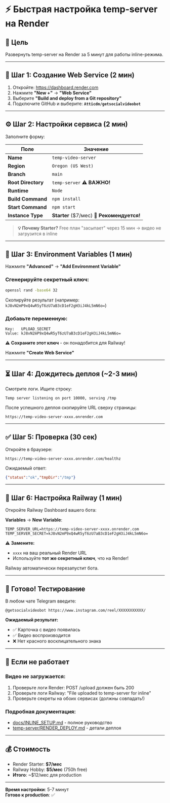 # ⚡ Быстрая настройка temp-server на Render

## 🎯 Цель
Развернуть temp-server на Render за 5 минут для работы inline-режима.

---

## 📝 Шаг 1: Создание Web Service (2 мин)

1. Откройте: https://dashboard.render.com
2. Нажмите **"New +"** → **"Web Service"**
3. Выберите **"Build and deploy from a Git repository"**
4. Подключите GitHub и выберите: **`Atticdm/getsocialvideobot`**

---

## ⚙️ Шаг 2: Настройки сервиса (2 мин)

Заполните форму:

| Поле | Значение |
|------|----------|
| **Name** | `temp-video-server` |
| **Region** | `Oregon (US West)` |
| **Branch** | `main` |
| **Root Directory** | `temp-server` ⚠️ **ВАЖНО!** |
| **Runtime** | `Node` |
| **Build Command** | `npm install` |
| **Start Command** | `npm start` |
| **Instance Type** | **Starter** ($7/мес) 🔴 **Рекомендуется!** |

> **💡 Почему Starter?** Free план "засыпает" через 15 мин → видео не загрузится в inline

---

## 🔑 Шаг 3: Environment Variables (1 мин)

Нажмите **"Advanced"** → **"Add Environment Variable"**

### Сгенерируйте секретный ключ:
```bash
openssl rand -base64 32
```

Скопируйте результат (например: `kJ8vN2mP9xQ4wR5yT6zU7aB3cD1eF2gH3iJ4kL5mN6o=`)

### Добавьте переменную:
```
Key:   UPLOAD_SECRET
Value: kJ8vN2mP9xQ4wR5yT6zU7aB3cD1eF2gH3iJ4kL5mN6o=
```

⚠️ **Сохраните этот ключ** - он понадобится для Railway!

Нажмите **"Create Web Service"**

---

## ⏳ Шаг 4: Дождитесь деплоя (~2-3 мин)

Смотрите логи. Ищите строку:
```
Temp server listening on port 10000, serving /tmp
```

После успешного деплоя скопируйте URL сверху страницы:
```
https://temp-video-server-xxxx.onrender.com
```

---

## ✅ Шаг 5: Проверка (30 сек)

Откройте в браузере:
```
https://temp-video-server-xxxx.onrender.com/healthz
```

Ожидаемый ответ:
```json
{"status":"ok","tmpDir":"/tmp"}
```

---

## 🔗 Шаг 6: Настройка Railway (1 мин)

Откройте Railway Dashboard вашего бота:

**Variables** → **New Variable**:

```
TEMP_SERVER_URL=https://temp-video-server-xxxx.onrender.com
TEMP_SERVER_SECRET=kJ8vN2mP9xQ4wR5yT6zU7aB3cD1eF2gH3iJ4kL5mN6o=
```

⚠️ **Замените:**
- `xxxx` на ваш реальный Render URL
- Используйте **тот же секретный ключ**, что на Render!

Railway автоматически перезапустит бота.

---

## 🎉 Готово! Тестирование

В любом чате Telegram введите:
```
@getsocialvideobot https://www.instagram.com/reel/XXXXXXXXXXX/
```

**Ожидаемый результат:**
- ✅ Карточка с видео появилась
- ✅ Видео воспроизводится
- ❌ Нет красного восклицательного знака

---

## 🐛 Если не работает

### Видео не загружается:
1. Проверьте логи Render: POST /upload должен быть 200
2. Проверьте логи Railway: "File uploaded to temp-server for inline"
3. Проверьте секреты на обоих сервисах (должны совпадать!)

### Подробная документация:
- [docs/INLINE_SETUP.md](docs/INLINE_SETUP.md) - полное руководство
- [temp-server/RENDER_DEPLOY.md](temp-server/RENDER_DEPLOY.md) - детали деплоя

---

## 💰 Стоимость

- Render Starter: **$7/мес**
- Railway Hobby: **$5/мес** (750h free)
- **Итого**: ~$12/мес для production

---

**Время настройки**: 5-7 минут  
**Готово к production**: ✅

